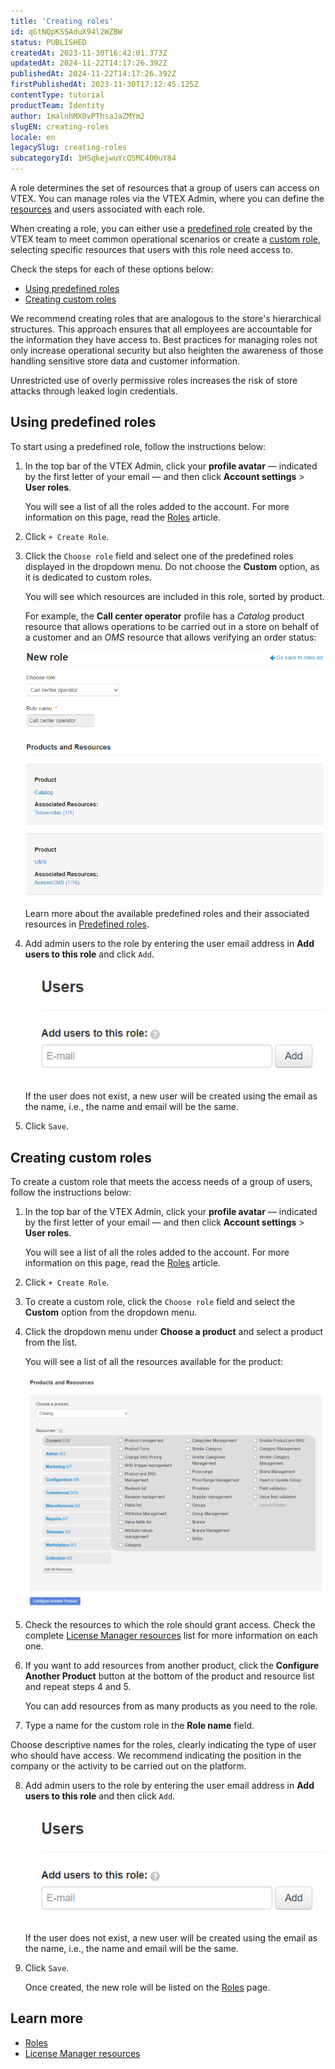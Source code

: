 ```yaml
---
title: 'Creating roles'
id: qGtNQpKSSAduX94l2WZBW
status: PUBLISHED
createdAt: 2023-11-30T16:42:01.373Z
updatedAt: 2024-11-22T14:17:26.392Z
publishedAt: 2024-11-22T14:17:26.392Z
firstPublishedAt: 2023-11-30T17:12:45.125Z
contentType: tutorial
productTeam: Identity
author: 1malnhMX0vPThsaJaZMYm2
slugEN: creating-roles
locale: en
legacySlug: creating-roles
subcategoryId: 1HSqkejwuYcQSMC400uY84
---
```


A role determines the set of resources that a group of users can access on VTEX. You can manage roles via the VTEX Admin, where you can define the[ resources](/pt/tutorial/recursos-do-license-manager--3q6ztrC8YynQf6rdc6euk3) and users associated with each role.

When creating a role, you can either use a [predefined role](/en/tutorial/access-control--4rM3gyiWqtkim4Q8hOvLTC#predefined) created by the VTEX team to meet common operational scenarios or create a [custom role](/en/tutorial/access-control--4rM3gyiWqtkim4Q8hOvLTC#custom), selecting specific resources that users with this role need access to.

Check the steps for each of these options below:

* [Using predefined roles](#using-predefined-roles)
* [Creating custom roles](#creating-custom-roles)

We recommend creating roles that are analogous to the store's hierarchical structures. This approach ensures that all employees are accountable for the information they have access to. Best practices for managing roles not only increase operational security but also heighten the awareness of those handling sensitive store data and customer information.

<div class="alert alert-warning">
  <p>Unrestricted use of overly permissive roles increases the risk of store attacks through leaked login credentials.</p>
</div>

## Using predefined roles

To start using a predefined role, follow the instructions below:

1. In the top bar of the VTEX Admin, click your **profile avatar** — indicated by the first letter of your email — and then click **Account settings** > **User roles**.

    You will see a list of all the roles added to the account. For more information on this page, read the [Roles](/en/tutorial/roles--7HKK5Uau2H6wxE1rH5oRbc) article.
2. Click `+ Create Role`.
3. Click the `Choose role` field and select one of the predefined roles displayed in the dropdown menu. Do not choose the **Custom** option, as it is dedicated to custom roles.

    You will see which resources are included in this role, sorted by product.

    For example, the **Call center operator** profile has a _Catalog_ product resource that allows operations to be carried out in a store on behalf of a customer and an _OMS_ resource that allows verifying an order status:

    ![New role saved](https://raw.githubusercontent.com/vtexdocs/help-center-content/refs/heads/main/docs/en/tutorials/Account%20management/Access%20control/creating-roles_1.png)

    Learn more about the available predefined roles and their associated resources in [Predefined roles](/pt/tutorial/perfis-de-acesso-predefinidos--jGDurZKJHvHJS13LnO7Dy).
4. Add admin users to the role by entering the user email address in **Add users to this role** and click `Add`.

    ![Role users](https://raw.githubusercontent.com/vtexdocs/help-center-content/refs/heads/main/docs/en/tutorials/Account%20management/Access%20control/creating-roles_2.PNG)

    If the user does not exist, a new user will be created using the email as the name, i.e., the name and email will be the same.
5. Click `Save`.

## Creating custom roles

To create a custom role that meets the access needs of a group of users, follow the instructions below:

1. In the top bar of the VTEX Admin, click your **profile avatar** — indicated by the first letter of your email — and then click **Account settings** > **User roles**.

    You will see a list of all the roles added to the account. For more information on this page, read the [Roles](/en/tutorial/roles--7HKK5Uau2H6wxE1rH5oRbc) article.
2. Click `+ Create Role`.
3. To create a custom role, click the `Choose role` field and select the **Custom** option from the dropdown menu.
4. Click the dropdown menu under **Choose a product** and select a product from the list.

    You will see a list of all the resources available for the product:

    ![Configuring product](https://raw.githubusercontent.com/vtexdocs/help-center-content/refs/heads/main/docs/en/tutorials/Account%20management/Access%20control/creating-roles_3.png)

5. Check the resources to which the role should grant access. Check the complete [License Manager resources](/pt/tutorial/recursos-do-license-manager--3q6ztrC8YynQf6rdc6euk3) list for more information on each one.
6. If you want to add resources from another product, click the **Configure Another Product** button at the bottom of the product and resource list and repeat steps 4 and 5.

    You can add resources from as many products as you need to the role.
7. Type a name for the custom role in the **Role name** field.

  <div class="alert alert-warning">
    <p>Choose descriptive names for the roles, clearly indicating the type of user who should have access. We recommend indicating the position in the company or the activity to be carried out on the platform.</p>
  </div>

8. Add admin users to the role by entering the user email address in **Add users to this role** and then click `Add`.

    ![Role users](https://raw.githubusercontent.com/vtexdocs/help-center-content/refs/heads/main/docs/en/tutorials/Account%20management/Access%20control/creating-roles_4.PNG)

    If the user does not exist, a new user will be created using the email as the name, i.e., the name and email will be the same.

9. Click `Save`.

    Once created, the new role will be listed on the [Roles](/en/tutorial/roles--7HKK5Uau2H6wxE1rH5oRbc) page.

## Learn more

* [Roles](/en/tutorial/roles--7HKK5Uau2H6wxE1rH5oRbc)
* [License Manager resources](/pt/tutorial/recursos-do-license-manager--3q6ztrC8YynQf6rdc6euk3)
